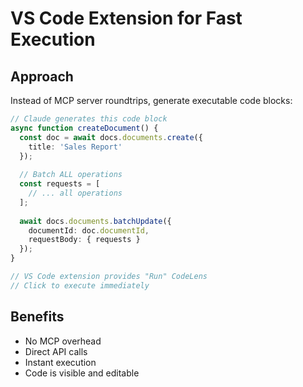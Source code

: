 # VS Code Extension for Fast Execution

## Approach
Instead of MCP server roundtrips, generate executable code blocks:

```typescript
// Claude generates this code block
async function createDocument() {
  const doc = await docs.documents.create({
    title: 'Sales Report'
  });
  
  // Batch ALL operations
  const requests = [
    // ... all operations
  ];
  
  await docs.documents.batchUpdate({
    documentId: doc.documentId,
    requestBody: { requests }
  });
}

// VS Code extension provides "Run" CodeLens
// Click to execute immediately
```

## Benefits
- No MCP overhead
- Direct API calls
- Instant execution
- Code is visible and editable